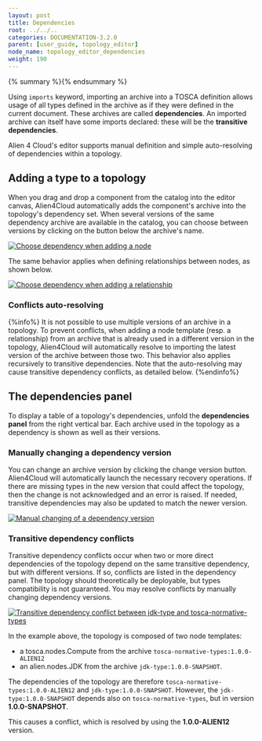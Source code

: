 ```yaml
---
layout: post
title: Dependencies
root: ../../..
categories: DOCUMENTATION-3.2.0
parent: [user_guide, topology_editor]
node_name: topology_editor_dependencies
weight: 190
---
```


{% summary %}{% endsummary %}

 Using `imports` keyword, importing an archive into a TOSCA definition allows usage of all types defined in the archive as if they were defined in the current document. These archives are called **dependencies**. An imported archive can itself have some imports declared: these will be the **transitive dependencies**.

Alien 4 Cloud's editor supports manual definition and simple auto-resolving of dependencies within a topology.

## Adding a type to a topology

When you drag and drop a component from the catalog into the editor canvas, Alien4Cloud automatically adds the component's archive into the topology's dependency set.  When several versions of the same dependency archive are available in the catalog, you can choose between versions by clicking on the button below the archive's name.

[![Choose dependency when adding a node](../../images/3.2.0/user_guide/topology_editor/dragndrop_dependency.png)](../../images/3.2.0/user_guide/topology_editor/dragndrop_dependency.png)

The same behavior applies when defining relationships between nodes, as shown below.

[![Choose dependency when adding a relationship](../../images/3.2.0/user_guide/topology_editor/relationship_dependency.png)](../../images/3.2.0/user_guide/topology_editor/relationship_dependency.png)

### Conflicts auto-resolving

{%info%}
It is not possible to use multiple versions of an archive in a topology. To prevent conflicts, when adding a node template (resp. a relationship) from an archive that is already used in a different version in the topology, Alien4Cloud will automatically resolve to importing the latest version of the archive between those two. This behavior also applies recursively to transitive dependencies. Note that the auto-resolving may cause transitive dependency conflicts, as detailed below.
{%endinfo%}

## The dependencies panel

To display a table of a topology's dependencies, unfold the **dependencies panel** from the right vertical bar. Each archive used in the topology as a dependency is shown as well as their versions.

### Manually changing a dependency version

You can change an archive version by clicking the change version button. Alien4Cloud will automatically launch the necessary recovery operations. If there are missing types in the new version that could affect the topology, then the change is not acknowledged and an error is raised.
If needed, transitive dependencies may also be updated to match the newer version.

[![Manual changing of a dependency version](../../images/3.2.0/user_guide/topology_editor/dependencies_change.png)](../../images/3.2.0/user_guide/topology_editor/dependencies_change.png)

### Transitive dependency conflicts

Transitive dependency conflicts occur when two or more direct dependencies of the topology depend on the same transitive dependency, but with different versions. If so, conflicts are listed in the dependency panel. The topology should theoretically be deployable, but types compatibility is not guaranteed. You may resolve conflicts by manually changing dependency versions.

[![Transitive dependency conflict between jdk-type and tosca-normative-types](../../images/3.2.0/user_guide/topology_editor/dependency_conflict.png)](../../images/3.2.0/user_guide/topology_editor/dependency_conflict.png)

In the example above, the topology is composed of two node templates:

 - a tosca.nodes.Compute from the archive `tosca-normative-types:1.0.0-ALIEN12`
 - an alien.nodes.JDK from the archive `jdk-type:1.0.0-SNAPSHOT`.

The dependencies of the topology are therefore `tosca-normative-types:1.0.0-ALIEN12` and `jdk-type:1.0.0-SNAPSHOT`.
However, the `jdk-type:1.0.0-SNAPSHOT` depends also on `tosca-normative-types`, but in version **1.0.0-SNAPSHOT**.

This causes a conflict, which is resolved by using the **1.0.0-ALIEN12** version.
